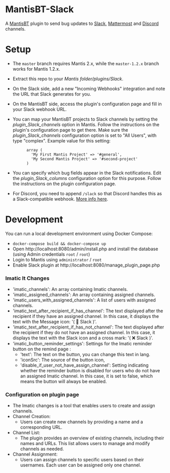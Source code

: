 MantisBT-Slack
==============

A [MantisBT](http://www.mantisbt.org/) plugin to send bug updates to [Slack](https://slack.com/), [Mattermost](https://about.mattermost.com/) and [Discord](https://discord.com/) channels.

# Setup
* The `master` branch requires Mantis 2.x, while the `master-1.2.x` branch works for Mantis 1.2.x.
* Extract this repo to your *Mantis folder/plugins/Slack*.
* On the Slack side, add a new "Incoming Webhooks" integration and note the URL that Slack generates for you.
* On the MantisBT side, access the plugin's configuration page and fill in your Slack webhook URL.
* You can map your MantisBT projects to Slack channels by setting the *plugin_Slack_channels* option in Mantis.  Follow the instructions on the plugin's configuration page to get there. Make sure the *plugin_Slack_channels* configuration option is set to "All Users", with type "complex".
    Example value for this setting:

            array (
              'My First Mantis Project' => '#general',
              'My Second Mantis Project' => '#second-project'
            )

* You can specify which bug fields appear in the Slack notifications. Edit the *plugin_Slack_columns* configuration option for this purpose.  Follow the
instructions on the plugin configuration page.

* For Discord, you need to append `/slack` so that Discord handles this as a Slack-compatible webhook. [More info here](https://discord.com/developers/docs/resources/webhook#execute-slackcompatible-webhook).

# Development
You can run a local development environment using Docker Compose:
- `docker-compose build && docker-compose up`
- Open http://localhost:8080/admin/install.php and install the database (using Admin credentials `root` / `root`)
- Login to Mantis using `administrator` / `root`
- Enable Slack plugin at http://localhost:8080/manage_plugin_page.php

### Imatic It Changes

- 'imatic_channels': An array containing Imatic channels.
- 'imatic_assigned_channels': An array containing assigned channels.
- 'imatic_users_with_assigned_channels': A list of users with assigned channels.
- 'imatic_text_after_recipient_if_has_channel': The text displayed after the recipient if they have an assigned channel. In this case, it displays the text with the Message icon: '( &#128172;  Slack )'.
- 'imatic_text_after_recipient_if_has_not_channel': The text displayed after the recipient if they do not have an assigned channel. In this case, it displays the text with the Slack icon and a cross mark: '( &#10060;  Slack )'.
- 'imatic_button_reminder_settings': Settings for the Imatic reminder button on the remind page :
    - 'text': The text on the button, you can change this text in lang.
    - 'iconSrc': The source of the button icon,
    - 'disable_if_user_not_have_assign_channel': Setting indicating whether the reminder button is disabled for users who do not have an assigned Imatic channel. In this case, it is set to false, which means the button will always be enabled.

### Configuration on plugin page
- The Imatic changes is a tool that enables users to create and assign channels.
- Channel Creation:
  - Users can create new channels by providing a name and a corresponding URL.
- Channel List:
  - The plugin provides an overview of existing channels, including their names and URLs. This list allows users to manage and modify channels as needed.
- Channel Assignment:
  - Users can assign channels to specific users based on their usernames. Each user can be assigned only one channel.